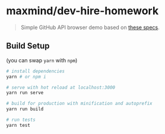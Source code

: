 # maxmind/dev-hire-homework

> Simple GitHub API browser demo based on [these specs](https://github.com/maxmind/dev-hire-homework/tree/frontend-version).

## Build Setup

(you can swap `yarn` with `npm`)

``` bash
# install dependencies
yarn # or npm i

# serve with hot reload at localhost:3000
yarn run serve

# build for production with minification and autoprefix
yarn run build

# run tests
yarn test
```
